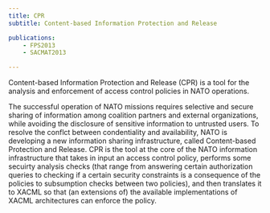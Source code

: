 ```yaml
---
title: CPR
subtitle: Content-based Information Protection and Release

publications:
    - FPS2013
    - SACMAT2013

---
```


Content-based Information Protection and Release (CPR) is a tool for the analysis and enforcement of access control policies in NATO operations.

The successful operation of NATO missions requires selective and secure sharing of information among coalition partners and external organizations, while avoiding the disclosure of sensitive information to untrusted users. To resolve the conflct between condentiality and availability, NATO is developing a new information sharing infrastructure, called Content-based Protection and Release. CPR is the tool at the core of the NATO information infrastructure that takes in input an access control policy, performs some secuirty analysis checks (that range from answering certain authorization queries to checking if a certain security constraints is a consequence of the policies to subsumption checks between two policies), and then translates it to XACML so that (an extensions of) the available implementations of XACML architectures can enforce the policy.